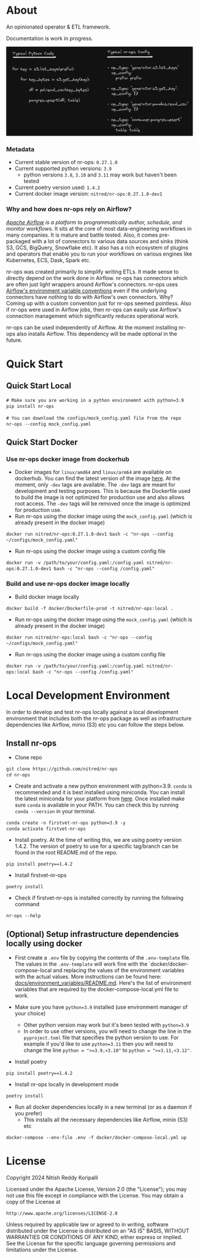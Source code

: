 # About

An opinionated operator & ETL framework.

Documentation is work in progress.

![python_vs_nr_ops.png](docs%2Fimages%2Fpython_vs_nr_ops.png)


### Metadata

* Current stable version of nr-ops: `0.27.1.0`
* Current supported python versions: `3.9`
  * python versions `3.8`, `3.10` and `3.11` may work but haven't been tested
* Current poetry version used: `1.4.2`
* Current docker image version: `nitred/nr-ops:0.27.1.0-dev1`


### Why and how does nr-ops rely on Airflow?

*[Apache Airflow](https://github.com/apache/airflow) is a platform to programmatically author, schedule, and monitor workflows.* It sits at the core of most data-engineering workflows in many companies. It is mature and battle tested. Also, it comes pre-packaged with a lot of connectors to various data sources and sinks (think S3, GCS, BigQuery, Snowflake etc). It also has a rich ecosystem of plugins and operators that enable you to run your workflows on various engines like Kubernetes, ECS, Dask, Spark etc.

nr-ops was created primarily to simplify writing ETLs. It made sense to directly depend on the work done in Airflow. nr-ops has connectors which are often just light wrappers around Airflow's connectors. nr-ops uses [Airflow's environment variable conventions](https://airflow.apache.org/docs/apache-airflow/stable/howto/variable.html) even if the underlying connectors have nothing to do with Airflow's own connectors. Why? Coming up with a custom convention just for nr-ops seemed pointless. Also if nr-ops were used in Airflow jobs, then nr-ops can easily use Airflow's connection management which significantly reduces operational work.

nr-ops can be used independently of Airflow. At the moment installing nr-ops also installs Airflow. This dependency will be made optional in the future.


# Quick Start

## Quick Start Local

```
# Make sure you are working in a python environemnt with python=3.9
pip install nr-ops

# You can download the configs/mock_config.yaml file from the repo
nr-ops --config mock_config.yaml
```

## Quick Start Docker

### Use nr-ops docker image from dockerhub
* Docker images for `linux/amd64` and `linux/arm64` are available on dockerhub. You can find the latest version of the image [here](https://hub.docker.com/r/nitred/nr-ops/tags?page=1&ordering=last_updated). At the moment, only `-dev` tags are available. The `-dev` tags are meant for development and testing purposes. This is because the Dockerfile used to build the image is not optimized for production use and also allows root access. The `-dev` tags will be removed once the image is optimized for production use.
* Run nr-ops using the docker image using the `mock_config.yaml` (which is already present in the docker image)
```
docker run nitred/nr-ops:0.27.1.0-dev1 bash -c "nr-ops --config ~/configs/mock_config.yaml"
```
* Run nr-ops using the docker image using a custom config file
```
docker run -v /path/to/your/config.yaml:/config.yaml nitred/nr-ops:0.27.1.0-dev1 bash -c "nr-ops --config /config.yaml"
```


### Build and use nr-ops docker image locally
* Build docker image locally
```
docker build -f docker/Dockerfile-prod -t nitred/nr-ops:local .
```
* Run nr-ops using the docker image using the `mock_config.yaml` (which is already present in the docker image)
```
docker run nitred/nr-ops:local bash -c "nr-ops --config ~/configs/mock_config.yaml"
```
* Run nr-ops using the docker image using a custom config file
```
docker run -v /path/to/your/config.yaml:/config.yaml nitred/nr-ops:local bash -c "nr-ops --config /config.yaml"
```


# Local Development Environment

In order to develop and test nr-ops locally against a local development environment that includes both the nr-ops package as well as infrastructure dependencies like Airflow, minio (S3) etc you can follow the steps below.


## Install nr-ops

* Clone repo
```
git clone https://github.com/nitred/nr-ops
cd nr-ops
```
* Create and activate a new python environment with python=3.9. `conda` is recommended and it is best installed using miniconda. You can install the latest miniconda for your platform from [here](https://docs.anaconda.com/free/miniconda/). Once installed make sure `conda` is available in your PATH. You can check this by running `conda --version` in your terminal.
```
conda create -n firstvet-nr-ops python=3.9 -y
conda activate firstvet-nr-ops
``` 
* Install poetry. At the time of writing this, we are using poetry version 1.4.2. The version of poetry to use for a specific tag/branch can be found in the root README.md of the repo.
```
pip install poetry==1.4.2
```
* Install firstvet-nr-ops
```
poetry install
```
* Check if firstvet-nr-ops is installed correctly by running the following command
```
nr-ops --help
```

## (Optional) Setup infrastructure dependencies locally using docker 

* First create a `.env` file by copying the contents of the `.env-template` file. The values in the `.env-template` will work fine with the `docker/docker-compose-local  and replacing the values of the environment variables with the actual values. More instructions can be found here: [docs/environment_variables/README.md](docs/environment_variables/README.md). Here's the list of environment variables that are required by the docker-compose-local.yml file to work.

* Make sure you have `python=3.9` installed (use environment manager of your choice)
  * Other python version may work but it's been tested with `python=3.9`
  * In order to use other versions, you will need to change the line in the `pyproject.toml` file that specifies the python version to use. For example if you'd like to use `python=3.11` then you will need to change the line `python = ">=3.9,<3.10"` to `python = ">=3.11,<3.12"`.
* Install poetry
```
pip install poetry==1.4.2
```
* Install nr-ops locally in development mode
```
poetry install
```
* Run all docker dependencies locally in a new terminal (or as a daemon if you prefer)
  * This installs all the necessary dependencies like Airflow, minio (S3) etc
 ```
 docker-compose --env-file .env -f docker/docker-compose-local.yml up
 ```

# License

Copyright 2024 Nitish Reddy Koripalli

Licensed under the Apache License, Version 2.0 (the "License");
you may not use this file except in compliance with the License.
You may obtain a copy of the License at

    http://www.apache.org/licenses/LICENSE-2.0

Unless required by applicable law or agreed to in writing, software
distributed under the License is distributed on an "AS IS" BASIS,
WITHOUT WARRANTIES OR CONDITIONS OF ANY KIND, either express or implied.
See the License for the specific language governing permissions and
limitations under the License.
